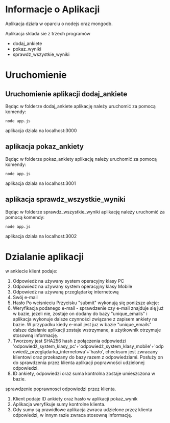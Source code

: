 # Informacje o Aplikacji 
Aplikacja działa w oparciu o nodejs oraz mongodb.

Aplikacja sklada sie z trzech programów
* dodaj_ankiete
* pokaz_wyniki
* sprawdz_wszystkie_wyniki

# Uruchomienie 
## Uruchomienie aplikacji dodaj_ankiete
Będąc w folderze dodaj_ankiete aplikację należy uruchomić za pomocą komendy: 
```
node app.js
```
aplikacja dziala na localhost:3000
## aplikacja pokaz_ankiety
Będąc w folderze pokaz_ankiety aplikację należy uruchomić za pomocą komendy:
```
node app.js
```
aplikacja dziala na localhost:3001
## aplikacja sprawdz_wszystkie_wyniki
Będąc w folderze sprawdz_wszystkie_wyniki aplikację należy uruchomić za pomocą komendy:
```
node app.js
```
aplikacja dziala na localhost:3002


# Dzialanie aplikacji
w ankiecie klient podaje:
1. Odpowiedź na używany system operacyjny klasy PC 
2. Odpowiedź na używany system operacyjny klasy Mobile
1. Odpowiedź na używaną przeglądarkę internetową
2. Swój e-mail
3. Hasło 
Po wcisnieciu Przycisku "submit" wykonują się poniższe akcje:
1. Weryfikacja podanego e-mail - sprawdzenie czy e-mail znajduje się już w bazie, jezeli nie, zostaje on dodany do bazy "unique_emails" i aplikacja wykonuje dalsze czynności związane z zapisem ankiety na bazie. W przypadku kiedy e-mail jest juz w bazie "unique_emails" dalsze działanie aplikacji zostaje wstrzymane, a użytkownik otrzymuje stosowną informację. 
2. Tworzony jest SHA256 hash z połączenia odpowiedzi 'odpowiedź_system_klasy_pc'+'odpowiedź_system_klasy_mobile'+'odpowiedź_przeglądarka_internetowa'+'hasło', checksum jest zwracany klientowi oraz przekazany do bazy razem z odpowiedziami. Posłuży on do sprawdzenia przez klienta aplikacji poprawności udzielonej odpowiedzi. 
3. ID ankiety, odpowiedzi oraz suma kontrolna zostaje umieszczona w bazie. 

sprawdzenie poprawnosci odpowiedzi przez klienta. 
1. Klient podaje ID ankiety oraz hasło w aplikacji pokaz_wynik
2. Aplikacja weryfikuje sumy kontrolne klienta. 
3. Gdy sumy są prawidłowe aplikacja zwraca  udzielone przez klienta odpowiedzi, w innym razie zwraca stosowną informację. 
